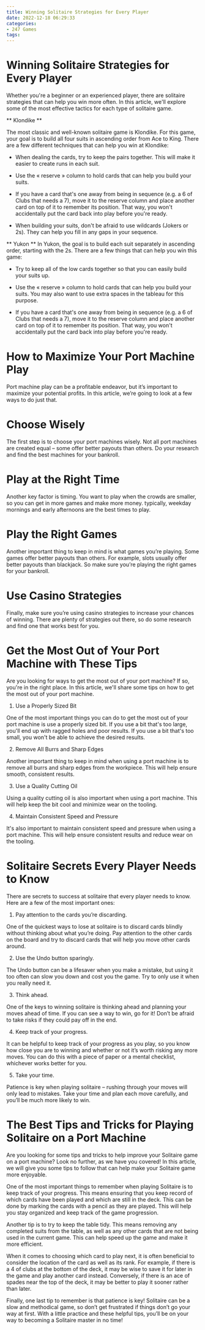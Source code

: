 ```yaml
---
title: Winning Solitaire Strategies for Every Player
date: 2022-12-18 06:29:33
categories:
- 247 Games
tags:
---
```



#  Winning Solitaire Strategies for Every Player

Whether you're a beginner or an experienced player, there are solitaire strategies that can help you win more often. In this article, we'll explore some of the most effective tactics for each type of solitaire game.

** Klondike **

The most classic and well-known solitaire game is Klondike. For this game, your goal is to build all four suits in ascending order from Ace to King. There are a few different techniques that can help you win at Klondike:

- When dealing the cards, try to keep the pairs together. This will make it easier to create runs in each suit.

- Use the « reserve » column to hold cards that can help you build your suits.

- If you have a card that's one away from being in sequence (e.g. a 6 of Clubs that needs a 7), move it to the reserve column and place another card on top of it to remember its position. That way, you won't accidentally put the card back into play before you're ready.

- When building your suits, don't be afraid to use wildcards (Jokers or 2s). They can help you fill in any gaps in your sequence.

** Yukon **
In Yukon, the goal is to build each suit separately in ascending order, starting with the 2s. There are a few things that can help you win this game:

- Try to keep all of the low cards together so that you can easily build your suits up.

- Use the « reserve » column to hold cards that can help you build your suits. You may also want to use extra spaces in the tableau for this purpose.

- If you have a card that's one away from being in sequence (e.g. a 6 of Clubs that needs a 7), move it to the reserve column and place another card on top of it to remember its position. That way, you won't accidentally put the card back into play before you're ready.

#  How to Maximize Your Port Machine Play

Port machine play can be a profitable endeavor, but it’s important to maximize your potential profits. In this article, we’re going to look at a few ways to do just that.

# Choose Wisely

The first step is to choose your port machines wisely. Not all port machines are created equal – some offer better payouts than others. Do your research and find the best machines for your bankroll.

# Play at the Right Time

Another key factor is timing. You want to play when the crowds are smaller, so you can get in more games and make more money. typically, weekday mornings and early afternoons are the best times to play.

# Play the Right Games

Another important thing to keep in mind is what games you’re playing. Some games offer better payouts than others. For example, slots usually offer better payouts than blackjack. So make sure you’re playing the right games for your bankroll.

# Use Casino Strategies

Finally, make sure you’re using casino strategies to increase your chances of winning. There are plenty of strategies out there, so do some research and find one that works best for you.

#  Get the Most Out of Your Port Machine with These Tips

Are you looking for ways to get the most out of your port machine? If so, you're in the right place. In this article, we'll share some tips on how to get the most out of your port machine.

1. Use a Properly Sized Bit

One of the most important things you can do to get the most out of your port machine is use a properly sized bit. If you use a bit that's too large, you'll end up with ragged holes and poor results. If you use a bit that's too small, you won't be able to achieve the desired results.

2. Remove All Burrs and Sharp Edges

Another important thing to keep in mind when using a port machine is to remove all burrs and sharp edges from the workpiece. This will help ensure smooth, consistent results.

3. Use a Quality Cutting Oil

Using a quality cutting oil is also important when using a port machine. This will help keep the bit cool and minimize wear on the tooling.

4. Maintain Consistent Speed and Pressure

It's also important to maintain consistent speed and pressure when using a port machine. This will help ensure consistent results and reduce wear on the tooling.

#  Solitaire Secrets Every Player Needs to Know

There are secrets to success at solitaire that every player needs to know. Here are a few of the most important ones:

1. Pay attention to the cards you’re discarding.

One of the quickest ways to lose at solitaire is to discard cards blindly without thinking about what you’re doing. Pay attention to the other cards on the board and try to discard cards that will help you move other cards around.

2. Use the Undo button sparingly.

The Undo button can be a lifesaver when you make a mistake, but using it too often can slow you down and cost you the game. Try to only use it when you really need it.

3. Think ahead.

One of the keys to winning solitaire is thinking ahead and planning your moves ahead of time. If you can see a way to win, go for it! Don’t be afraid to take risks if they could pay off in the end.

4. Keep track of your progress.

It can be helpful to keep track of your progress as you play, so you know how close you are to winning and whether or not it’s worth risking any more moves. You can do this with a piece of paper or a mental checklist, whichever works better for you.

5. Take your time.

Patience is key when playing solitaire – rushing through your moves will only lead to mistakes. Take your time and plan each move carefully, and you’ll be much more likely to win.

#  The Best Tips and Tricks for Playing Solitaire on a Port Machine

Are you looking for some tips and tricks to help improve your Solitaire game on a port machine? Look no further, as we have you covered! In this article, we will give you some tips to follow that can help make your Solitaire game more enjoyable.

One of the most important things to remember when playing Solitaire is to keep track of your progress. This means ensuring that you keep record of which cards have been played and which are still in the deck. This can be done by marking the cards with a pencil as they are played. This will help you stay organized and keep track of the game progression.

Another tip is to try to keep the table tidy. This means removing any completed suits from the table, as well as any other cards that are not being used in the current game. This can help speed up the game and make it more efficient.

When it comes to choosing which card to play next, it is often beneficial to consider the location of the card as well as its rank. For example, if there is a 4 of clubs at the bottom of the deck, it may be wise to save it for later in the game and play another card instead. Conversely, if there is an ace of spades near the top of the deck, it may be better to play it sooner rather than later.

Finally, one last tip to remember is that patience is key! Solitaire can be a slow and methodical game, so don’t get frustrated if things don’t go your way at first. With a little practice and these helpful tips, you’ll be on your way to becoming a Solitaire master in no time!